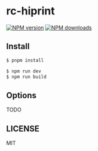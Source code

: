 # rc-hiprint

[![NPM version](https://img.shields.io/npm/v/rc-hiprint.svg?style=flat)](https://npmjs.org/package/rc-hiprint)
[![NPM downloads](http://img.shields.io/npm/dm/rc-hiprint.svg?style=flat)](https://npmjs.org/package/rc-hiprint)

## Install

```bash
$ pnpm install
```

```bash
$ npm run dev
$ npm run build
```

## Options

TODO

## LICENSE

MIT
